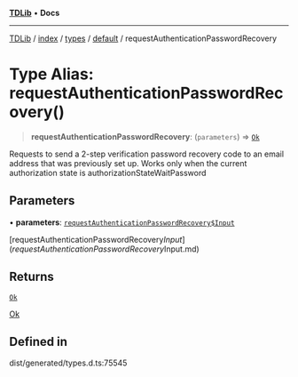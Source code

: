 [**TDLib**](../../../../../../README.md) • **Docs**

***

[TDLib](../../../../../../modules.md) / [index](../../../../../README.md) / [types](../../../README.md) / [default](../README.md) / requestAuthenticationPasswordRecovery

# Type Alias: requestAuthenticationPasswordRecovery()

> **requestAuthenticationPasswordRecovery**: (`parameters`) => [`Ok`](Ok-1.md)

Requests to send a 2-step verification password recovery code to an email address that was previously set up. Works only when the current authorization state is authorizationStateWaitPassword

## Parameters

• **parameters**: [`requestAuthenticationPasswordRecovery$Input`](requestAuthenticationPasswordRecovery$Input.md)

[requestAuthenticationPasswordRecovery$Input](requestAuthenticationPasswordRecovery$Input.md)

## Returns

[`Ok`](Ok-1.md)

[Ok](Ok-1.md)

## Defined in

dist/generated/types.d.ts:75545
